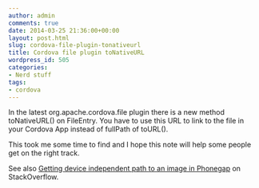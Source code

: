```yaml
---
author: admin
comments: true
date: 2014-03-25 21:36:00+00:00
layout: post.html
slug: cordova-file-plugin-tonativeurl
title: Cordova file plugin toNativeURL
wordpress_id: 505
categories:
- Nerd stuff
tags:
- cordova
---
```


In the latest org.apache.cordova.file plugin there is a new method toNativeURL() on FileEntry. You have to use this URL to link to the file in your Cordova App instead of fullPath of toURL().

This took me some time to find and I hope this note will help some people get on the right track.

See also [Getting device independent path to an image in Phonegap](http://stackoverflow.com/questions/22432238/getting-device-independent-path-to-an-image-in-phonegap) on StackOverflow.

